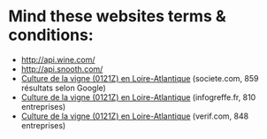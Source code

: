 # Mind these websites terms & conditions:

- http://api.wine.com/
- http://api.snooth.com/
- [Culture de la vigne (0121Z) en Loire-Atlantique](https://www.google.fr/search?q=site%3Asociete.com+%22Culture+de+la+vigne+(0121Z)%22+%22Loire-Atlantique+(44)%22&oq=site%3Asociete.com+%22Culture+de+la+vigne+(0121Z)%22+%22Loire-Atlantique+(44)%22&aqs=chrome..69i57j69i58.228j0j9&sourceid=chrome&es_sm=119&ie=UTF-8) (societe.com, 859 résultats selon Google)
- [Culture de la vigne (0121Z) en Loire-Atlantique](https://www.infogreffe.fr/societes/entreprises-departement/loire-atlantique-0121Z-044-1.html) (infogreffe.fr, 810 entreprises) 
- [Culture de la vigne (0121Z) en Loire-Atlantique](http://www.verif.com/Activites/01-Culture-et-production-animale-chasse-et-services-annexes/0121Z-Culture-de-la-vigne/44-Loire-Atlantique/) (verif.com, 848 entreprises)
